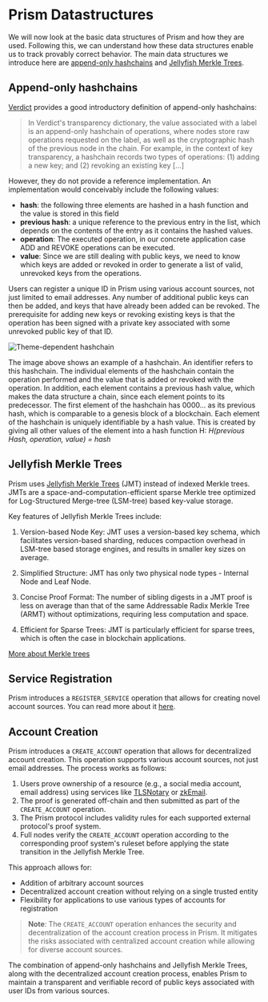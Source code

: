 # Prism Datastructures

We will now look at the basic data structures of Prism and how they are used. Following this, we can understand how these data structures enable us to track provably correct behavior. The main data structures we introduce here are [append-only hashchains](#append-only-hashchains) and [Jellyfish Merkle Trees](#jellyfish-merkle-trees).

## Append-only hashchains

[Verdict](https://eprint.iacr.org/2021/1263.pdf) provides a good introductory definition of append-only hashchains:

> In Verdict's transparency dictionary, the value associated with a label is an append-only hashchain of operations, where nodes store raw operations requested on the label, as well as the cryptographic hash of the previous node in the chain. For example, in the context of key transparency, a hashchain records two types of operations: (1) adding a new key; and (2) revoking an existing key [...]

However, they do not provide a reference implementation. An implementation would conceivably include the following values:

- **hash**: the following three elements are hashed in a hash function and the value is stored in this field
- **previous hash**: a unique reference to the previous entry in the list, which depends on the contents of the entry as it contains the hashed values.
- **operation**: The executed operation, in our concrete application case ADD and REVOKE operations can be executed.
- **value**: Since we are still dealing with public keys, we need to know which keys are added or revoked in order to generate a list of valid, unrevoked keys from the operations.

Users can register a unique ID in Prism using various account sources, not just limited to email addresses. Any number of additional public keys can then be added, and keys that have already been added can be revoked. The prerequisite for adding new keys or revoking existing keys is that the operation has been signed with a private key associated with some unrevoked public key of that ID.

<img class="theme-dependent-image" data-light-src="./img/hashchain_light.png" data-dark-src="./img/hashchain_dark.png" alt="Theme-dependent hashchain">

The image above shows an example of a hashchain. An identifier refers to this hashchain. The individual elements of the hashchain contain the operation performed and the value that is added or revoked with the operation. In addition, each element contains a previous hash value, which makes the data structure a chain, since each element points to its predecessor. The first element of the hashchain has 0000... as its previous hash, which is comparable to a genesis block of a blockchain. Each element of the hashchain is uniquely identifiable by a hash value. This is created by giving all other values of the element into a hash function H: _H(previous Hash, operation, value) = hash_

## Jellyfish Merkle Trees

Prism uses [Jellyfish Merkle Trees](https://developers.diem.com/papers/jellyfish-merkle-tree/2021-01-14.pdf) (JMT) instead of indexed Merkle trees. JMTs are a space-and-computation-efficient sparse Merkle tree optimized for Log-Structured Merge-tree (LSM-tree) based key-value storage.

Key features of Jellyfish Merkle Trees include:

1. Version-based Node Key: JMT uses a version-based key schema, which facilitates version-based sharding, reduces compaction overhead in LSM-tree based storage engines, and results in smaller key sizes on average.

2. Simplified Structure: JMT has only two physical node types - Internal Node and Leaf Node.

3. Concise Proof Format: The number of sibling digests in a JMT proof is less on average than that of the same Addressable Radix Merkle Tree (ARMT) without optimizations, requiring less computation and space.

4. Efficient for Sparse Trees: JMT is particularly efficient for sparse trees, which is often the case in blockchain applications.

[More about Merkle trees](./crypto-intro/merkle-trees.md)

## Service Registration

Prism introduces a `REGISTER_SERVICE` operation that allows for creating novel account sources. You can read more about it [here](./labels.md).

## Account Creation

Prism introduces a `CREATE_ACCOUNT` operation that allows for decentralized account creation. This operation supports various account sources, not just email addresses. The process works as follows:

1. Users prove ownership of a resource (e.g., a social media account, email address) using services like [TLSNotary](https://tlsnotary.org/) or [zkEmail](https://prove.email/).
2. The proof is generated off-chain and then submitted as part of the `CREATE_ACCOUNT` operation.
3. The Prism protocol includes validity rules for each supported external protocol's proof system.
4. Full nodes verify the `CREATE_ACCOUNT` operation according to the corresponding proof system's ruleset before applying the state transition in the Jellyfish Merkle Tree.

This approach allows for:

- Addition of arbitrary account sources
- Decentralized account creation without relying on a single trusted entity
- Flexibility for applications to use various types of accounts for registration

> **Note**: The `CREATE_ACCOUNT` operation enhances the security and decentralization of the account creation process in Prism. It mitigates the risks associated with centralized account creation while allowing for diverse account sources.

The combination of append-only hashchains and Jellyfish Merkle Trees, along with the decentralized account creation process, enables Prism to maintain a transparent and verifiable record of public keys associated with user IDs from various sources.
